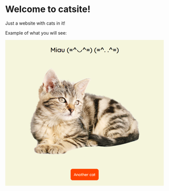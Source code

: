 # Welcome to catsite!

Just a website with cats in it!

Example of what you will see:

![cat](working-catsite.png)